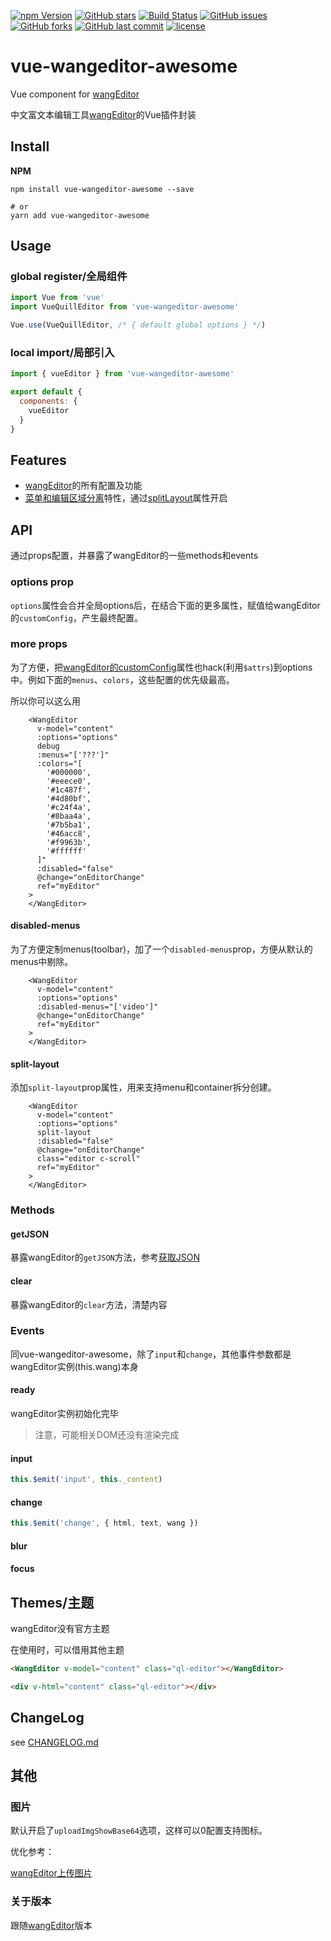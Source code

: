 [![npm Version][npm version badge]][npm page] 
[![GitHub stars](https://img.shields.io/github/stars/awamwang/vue-wangeditor-awesome.svg?style=flat-square)](https://github.com/awamwang/vue-wangeditor-awesome/stargazers)
[![Build Status](https://travis-ci.com/awamwang/vue-wangeditor-awesome.svg?branch=master)](https://travis-ci.com/awamwang/vue-wangeditor-awesome)
[![GitHub issues](https://img.shields.io/github/issues/awamwang/vue-wangeditor-awesome.svg?style=flat-square)](https://github.com/awamwang/vue-wangeditor-awesome/issues)
[![GitHub forks](https://img.shields.io/github/forks/awamwang/vue-wangeditor-awesome.svg?style=flat-square)](https://github.com/awamwang/vue-wangeditor-awesome/network)
[![GitHub last commit](https://img.shields.io/github/last-commit/google/skia.svg?style=flat-square)](https://github.com/awamwang/vue-wangeditor-awesome)
[![license](https://img.shields.io/github/license/mashape/apistatus.svg?style=flat-square)](https://github.com/awamwang/vue-wangeditor-awesome)

# vue-wangeditor-awesome

Vue component for [wangEditor](https://github.com/wangeditor-team/wangEditor)

中文富文本编辑工具[wangEditor](https://github.com/wangeditor-team/wangEditor)的Vue插件封装

## Install

**NPM**

```shell
npm install vue-wangeditor-awesome --save

# or
yarn add vue-wangeditor-awesome
```

## Usage

### global register/全局组件

```js
import Vue from 'vue'
import VueQuillEditor from 'vue-wangeditor-awesome'

Vue.use(VueQuillEditor, /* { default global options } */)
```

### local import/局部引入

```js
import { vueEditor } from 'vue-wangeditor-awesome'

export default {
  components: {
    vueEditor
  }
}
```

## Features

+ [wangEditor](https://github.com/wangeditor-team/wangEditor)的所有配置及功能
+ [菜单和编辑区域分离](https://www.kancloud.cn/wangfupeng/wangeditor3/335771)特性，通过[splitLayout](#split-layout)属性开启

## API

通过props配置，并暴露了wangEditor的一些methods和events

### options prop

`options`属性会合并全局options后，在结合下面的更多属性，赋值给wangEditor的`customConfig`，产生最终配置。

### more props

为了方便，把[wangEditor的customConfig](https://www.kancloud.cn/wangfupeng/wangeditor3/335776)属性也hack(利用`$attrs`)到options中。例如下面的`menus`、`colors`，这些配置的优先级最高。

所以你可以这么用

```vue
    <WangEditor
      v-model="content"
      :options="options"
      debug
      :menus="['???']"
      :colors="[
        '#000000',
        '#eeece0',
        '#1c487f',
        '#4d80bf',
        '#c24f4a',
        '#8baa4a',
        '#7b5ba1',
        '#46acc8',
        '#f9963b',
        '#ffffff'
      ]"
      :disabled="false"
      @change="onEditorChange"
      ref="myEditor"
    >
    </WangEditor>
```

#### disabled-menus

为了方便定制menus(toolbar)，加了一个`disabled-menus`prop，方便从默认的menus中剔除。

```vue
    <WangEditor
      v-model="content"
      :options="options"
      :disabled-menus="['video']"
      @change="onEditorChange"
      ref="myEditor"
    >
    </WangEditor>
```

#### split-layout

添加`split-layout`prop属性，用来支持menu和container拆分创建。

```vue
    <WangEditor
      v-model="content"
      :options="options"
      split-layout
      :disabled="false"
      @change="onEditorChange"
      class="editor c-scroll"
      ref="myEditor"
    >
    </WangEditor>
```

### Methods

#### getJSON

暴露wangEditor的`getJSON`方法，参考[获取JSON](https://www.kancloud.cn/wangfupeng/wangeditor3/455792)

#### clear

暴露wangEditor的`clear`方法，清楚内容

### Events

同vue-wangeditor-awesome，除了`input`和`change`，其他事件参数都是wangEditor实例(this.wang)本身

#### ready

wangEditor实例初始化完毕

> 注意，可能相关DOM还没有渲染完成
>

#### input

```js
this.$emit('input', this._content)
```
#### change

```js
this.$emit('change', { html, text, wang })
```

#### blur

#### focus

## Themes/主题

wangEditor没有官方主题

在使用时，可以借用其他主题

```html
<WangEditor v-model="content" class="ql-editor"></WangEditor>

<div v-html="content" class="ql-editor"></div>
```

## ChangeLog

see [CHANGELOG.md](CHANGELOG.md)

## 其他

### 图片

默认开启了`uploadImgShowBase64`选项，这样可以0配置支持图标。

优化参考：

[wangEditor上传图片](https://www.kancloud.cn/wangfupeng/wangeditor3/335779)

### 关于版本

跟随[wangEditor](https://www.npmjs.com/package/wangeditor)版本



[build badge]: https://travis-ci.com/awamwang/vue-wangeditor-awesome.svg?branch=master
[build page]: https://travis-ci.com/awamwang/vue-wangeditor-awesome
[license badge]: https://img.shields.io/badge/license-MIT%20License-blue.svg?style=flat-square
[license page]: https://github.com/awamwang/node-readme-md/blob/master/LICENSE
[node page]: https://nodejs.org/
[node version badge]: https://img.shields.io/node/v/readme-md.svg?style=flat-square
[npm page]: https://www.npmjs.com/package/vue-wangeditor-awesome
[npm version badge]: https://img.shields.io/npm/v/vue-wangeditor-awesome.svg?style=flat-squar